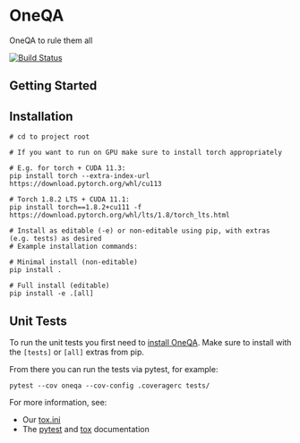 # OneQA
OneQA to rule them all

[![Build Status](https://travis.ibm.com/IBM-Research-AI/OneQA.svg?token=XcbF7zxMKHD12hqZiBwc&branch=master)](https://travis.ibm.com/IBM-Research-AI/OneQA)


## Getting Started

## Installation

```shell
# cd to project root

# If you want to run on GPU make sure to install torch appropriately

# E.g. for torch + CUDA 11.3:
pip install torch --extra-index-url https://download.pytorch.org/whl/cu113

# Torch 1.8.2 LTS + CUDA 11.1:
pip install torch==1.8.2+cu111 -f https://download.pytorch.org/whl/lts/1.8/torch_lts.html

# Install as editable (-e) or non-editable using pip, with extras (e.g. tests) as desired
# Example installation commands:

# Minimal install (non-editable)
pip install .

# Full install (editable)
pip install -e .[all]
```

## Unit Tests

To run the unit tests you first need to [install OneQA](#Installation).
Make sure to install with the `[tests]` or `[all]` extras from pip.

From there you can run the tests via pytest, for example:
```shell
pytest --cov oneqa --cov-config .coveragerc tests/
```

For more information, see:
- Our [tox.ini](./tox.ini)
- The [pytest](https://docs.pytest.org) and [tox](https://tox.wiki/en/latest/) documentation